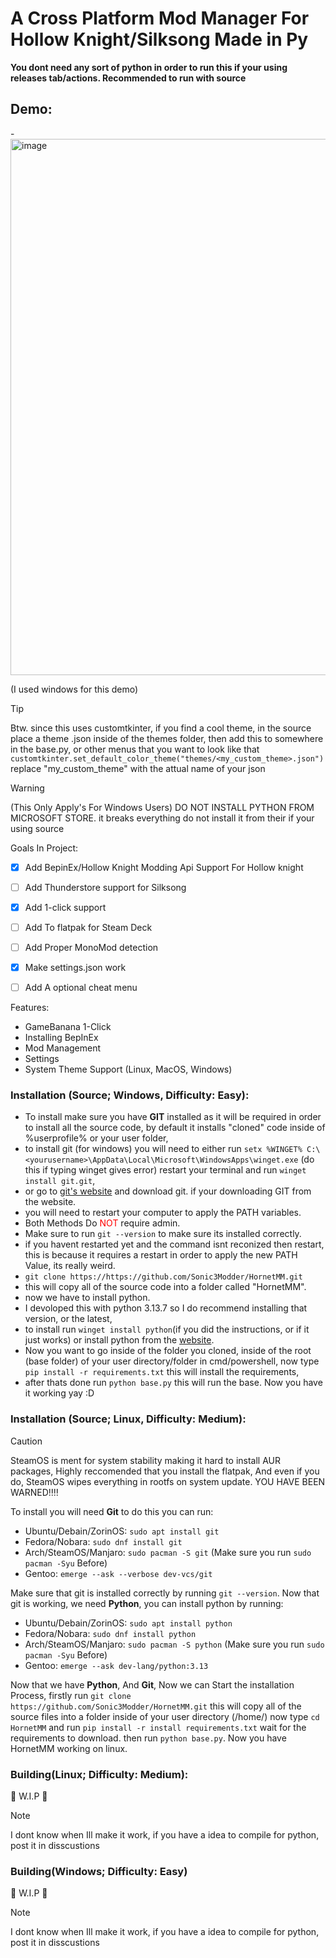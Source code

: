 # A Cross Platform Mod Manager For Hollow Knight/Silksong Made in Py
<b> You dont need any sort of python in order to run this if your using releases tab/actions. Recommended to run with source </b>


<h2>Demo:</h2>
- <img width="702" height="858" alt="image" src="https://github.com/user-attachments/assets/d8d18a46-366d-4152-8705-5a1545bdecb4" />

(I used windows for this demo)


>[!TIP]
>Btw. since this uses customtkinter, if you find a cool theme, in the source place a theme .json inside of the themes folder, then add this to somewhere in the base.py, or other menus that you want to look like that ```customtkinter.set_default_color_theme("themes/<my_custom_theme>.json")``` replace "my_custom_theme" with the attual name of your json

>[!WARNING]
>(This Only Apply's For Windows Users) DO NOT INSTALL PYTHON FROM MICROSOFT STORE. it breaks everything do not install it from their if your using source



Goals In Project:
- [x] Add BepinEx/Hollow Knight Modding Api Support For Hollow knight
- [ ] Add Thunderstore support for Silksong
- [x] Add 1-click support
- [ ] Add To flatpak for Steam Deck
- [ ] Add Proper MonoMod detection
- [x] Make settings.json work
- [ ] Add A optional cheat menu


Features:
- GameBanana 1-Click
- Installing BepInEx
- Mod Management
- Settings
- System Theme Support (Linux, MacOS, Windows)

<h3>Installation (Source; Windows, Difficulty: Easy):</h3>

- To install make sure you have <b>GIT</b> installed as it will be required in order to install all the source code, by default it installs "cloned" code inside of %userprofile% or your user folder,
- to install git (for windows) you will need to either run ```setx %WINGET% C:\<yourusername>\AppData\Local\Microsoft\WindowsApps\winget.exe``` (do this if typing winget gives error) restart your terminal and run ```winget install git.git```,
- or go to [git's website](git-scm.com) and download git. if your downloading GIT from the website.
- you will need to restart your computer to apply the PATH variables.
- Both Methods Do <font color="red">NOT</font> require admin.
- Make sure to run ```git --version``` to make sure its installed correctly.
- if you havent restarted yet and the command isnt reconized then restart, this is because it requires a restart in order to apply the new PATH Value, its really weird.
-  ```git clone https://https://github.com/Sonic3Modder/HornetMM.git```
- this will copy all of the source code into a folder called "HornetMM".
- now we have to install python.
- I devoloped this with python 3.13.7 so I do recommend installing that version, or the latest,
- to install run ```winget install python```(if you did the instructions, or if it just works) or install python from the [website](https://python.org).
- Now you want to go inside of the folder you cloned, inside of the root (base folder) of your user directory/folder in cmd/powershell, now type ```pip install -r requirements.txt``` this will install the requirements,
- after thats done run ```python base.py``` this will run the base. Now you have it working yay :D

<h3>Installation (Source; Linux, Difficulty: Medium):</h3>

> [!CAUTION]  
> SteamOS is ment for system stability making it hard to install AUR packages, Highly reccomended that you install the flatpak, And even if you do, SteamOS wipes everything in rootfs on system update. YOU HAVE BEEN WARNED‼️‼️

To install you will need <b>Git</b> to do this you can run:

- Ubuntu/Debain/ZorinOS: ```sudo apt install git```
- Fedora/Nobara: ```sudo dnf install git```
- Arch/SteamOS/Manjaro: ```sudo pacman -S git``` (Make sure you run ```sudo pacman -Syu``` Before)
- Gentoo: ```emerge --ask --verbose dev-vcs/git```

Make sure that git is installed correctly by running ```git --version```. Now that git is working, we need **Python**, you can install python by running:

- Ubuntu/Debain/ZorinOS: ```sudo apt install python```
- Fedora/Nobara: ```sudo dnf install python```
- Arch/SteamOS/Manjaro: ```sudo pacman -S python``` (Make sure you run ```sudo pacman -Syu``` Before)
- Gentoo: ```emerge --ask dev-lang/python:3.13```

Now that we have **Python**, And **Git**, Now we can Start the installation Process, firstly run ```git clone https://github.com/Sonic3Modder/HornetMM.git``` this will copy all of the source files into a folder inside of your user directory (/home/<yourusername>)
now type ```cd HornetMM``` and run ```pip install -r install requirements.txt``` wait for the requirements to download. then run ```python base.py```. Now you have HornetMM working on linux.

<h3>Building(Linux; Difficulty: Medium):</h3>
🚧 W.I.P 🚧

>[!NOTE]
> I dont know when Ill make it work, if you have a idea to compile for python, post it in disscustions

<h3>Building(Windows; Difficulty: Easy)</h3>
🚧 W.I.P 🚧

>[!NOTE]
> I dont know when Ill make it work, if you have a idea to compile for python, post it in disscustions

‎ 
‎ 
‎ 









